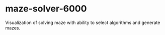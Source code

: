 # maze-solver-6000
Visualization of solving maze with ability to select algorithms and generate mazes.
